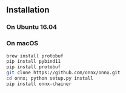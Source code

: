 ## Installation

### On Ubuntu 16.04

### On macOS

```bash
brew install protobuf
pip install pybind11
pip install protobuf
git clone https://github.com/onnx/onnx.git
cd onnx; python setup.py install
pip install onnx-chainer
```